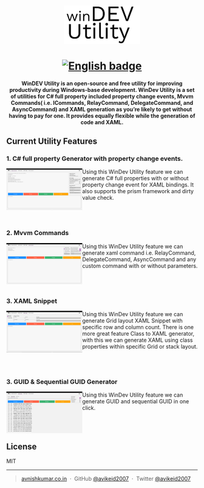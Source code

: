 
<h1 align="center">
<img src="https://raw.githubusercontent.com/avikeid2007/WinDev-Utility/master/WinDevUtility/Assets/logo-light.png" alt="Covidonus" width="200">
 <br/>
 <br/>
 <a href='//www.microsoft.com/store/apps/9P9M9NJV9246?cid=storebadge&ocid=badge'><img src='https://assets.windowsphone.com/85864462-9c82-451e-9355-a3d5f874397a/English_get-it-from-MS_InvariantCulture_Default.png' alt='English badge' width="150" /></a>

</h1>

<h4 align="center"> WinDEV Utility is an open-source and free utility for improving productivity during Windows-base development. WinDev Utility is a set of utilities for C# full property included property change events, Mvvm Commands( i.e. ICommands, RelayCommand, DelegateCommand, and AsyncCommand) and XAML generation as you’re likely to get without having to pay for one. It provides equally flexible while the generation of code and XAML. 
</h4>

## Current Utility Features

### 1. C# full property Generator with property change events.

<img align="left" width="200" src="https://raw.githubusercontent.com/avikeid2007/WinDev-Utility/master/ScreenShots/POCO-generator.png" /> Using this WinDev Utility feature we can generate C# full properties with or without property change event for XAML bindings. It also supports the prism framework and dirty value check.
<br/>
<br/>
<br/>
<br/>

### 2. Mvvm Commands


<img align="left" width="200" src="https://raw.githubusercontent.com/avikeid2007/WinDev-Utility/master/ScreenShots/Mvvm-command-generator.png" /> Using this WinDev Utility feature we can generate xaml command i.e. RelayCommand, DelegateCommand, AsyncCommand and any custom command with or without parameters.
<br/>
<br/>
<br/>
<br/>
 ### 3. XAML Snippet
<img align="left" width="200" src="https://raw.githubusercontent.com/avikeid2007/WinDev-Utility/master/ScreenShots/Xaml-snippet-generator.png" />Using this WinDev Utility feature we can generate Grid layout XAML Snippet with specific row and column count. There is one more great feature Class to XAML generator, with this we can generate XAML using class properties within specific Grid or stack layout.
<br/>
<br/>
<br/>
<br/>
### 3. GUID & Sequential GUID Generator   
<img align="left" width="200" src="https://raw.githubusercontent.com/avikeid2007/WinDev-Utility/master/ScreenShots/GUID-Generator.png" />Using this WinDev Utility feature we can generate GUID and sequential GUID in one click.
<br/>
<br/>
<br/>
<br/>

## License

MIT

---

> [avnishkumar.co.in](http://avnishkumar.co.in) &nbsp;&middot;&nbsp;
> GitHub [@avikeid2007](https://github.com/avikeid2007) &nbsp;&middot;&nbsp;
> Twitter [@avikeid2007](https://twitter.com/avikeid2007)

